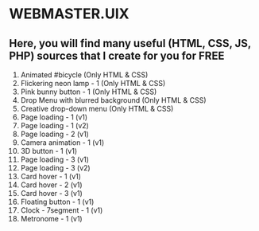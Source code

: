# WEBMASTER.UIX
## Here, you will find many useful (HTML, CSS, JS, PHP) sources that I create for you for FREE

1) Animated #bicycle (Only HTML & CSS)
2) Flickering neon lamp - 1 (Only HTML & CSS)
3) Pink bunny button - 1 (Only HTML & CSS)
4) Drop Menu with blurred background (Only HTML & CSS)
5) Creative drop-down menu (Only HTML & CSS)
6) Page loading - 1 (v1)
7) Page loading - 1 (v2)
8) Page loading - 2 (v1)
9) Camera animation - 1 (v1)
10) 3D button - 1 (v1)
11) Page loading - 3 (v1)
12) Page loading - 3 (v2)
13) Card hover - 1 (v1)
14) Card hover - 2 (v1)
15) Card hover - 3 (v1)
16) Floating button - 1 (v1)
17) Clock - 7segment - 1 (v1)
18) Metronome - 1 (v1)
